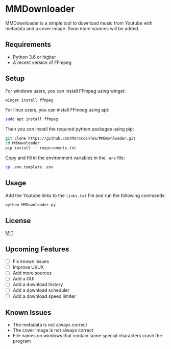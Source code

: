 # MMDownloader
MMDownloader is a simple tool to download music from Youtube with metadata and a cover image.
Soon more sources will be added.

## Requirements
- Python 3.6 or higher
- A recent version of FFmpeg

## Setup

For windows users, you can install FFmpeg using winget:

```sh
winget install ffmpeg
```

For linux users, you can install FFmpeg using apt:
```bash
sudo apt install ffmpeg
```

Then you can install the required python packages using pip:

```bash
git clone https://github.com/MoroccanTea/MMDownloader.git
cd MMDownloader
pip install -r requirements.txt
```

Copy and fill in the environment variables in the `.env` file:

```sh
cp .env.template .env
```

## Usage
Add the Youtube links to the `links.txt` file and run the following commands:

```bash
python MMDownloader.py
```

## License
[MIT](https://github.com/MoroccanTea/MMDownloader/blob/main/LICENSE)


## Upcoming Features
- [ ] Fix known issues
- [ ] Improve UI/UX
- [ ] Add more sources
- [ ] Add a GUI
- [ ] Add a download history
- [ ] Add a download scheduler
- [ ] Add a download speed limiter

## Known Issues
- The metadata is not always correct
- The cover image is not always correct
- File names on windows that contain some special characters crash the program
